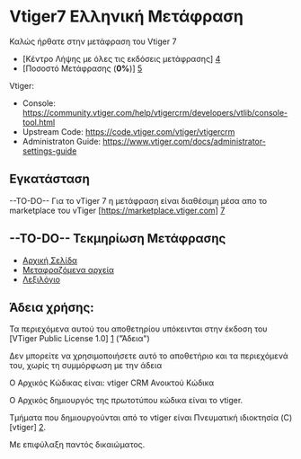 Vtiger7 Ελληνική Μετάφραση
=========================

Καλώς ήρθατε στην μετάφραση του Vtiger 7

* [Κέντρο Λήψης με όλες τις εκδόσεις μετάφρασης] [4]
* [Ποσοστό Μετάφρασης (**0%**)] [5]

Vtiger:

* Console: https://community.vtiger.com/help/vtigercrm/developers/vtlib/console-tool.html
* Upstream Code: https://code.vtiger.com/vtiger/vtigercrm
* Administraton Guide: https://www.vtiger.com/docs/administrator-settings-guide

Εγκατάσταση
------------

--TO-DO-- Για το vTiger 7 η μετάφραση είναι διαθέσιμη μέσα απο το marketplace του vTiger [https://marketplace.vtiger.com] [7]

--TO-DO-- Τεκμηρίωση Μετάφρασης
--------------------
* [Αρχική Σελίδα](https://github.com/utappia/vtiger7-greek-translation/wiki)
* [Μεταφραζόμενα αρχεία](https://github.com/utappia/vtiger7-greek-translation/wiki/%CE%9C%CE%B5%CF%84%CE%B1%CF%86%CF%81%CE%B1%CE%B6%CF%8C%CE%BC%CE%B5%CE%BD%CE%B1-%CE%B1%CF%81%CF%87%CE%B5%CE%AF%CE%B1)
* [Λεξιλόγιο](https://github.com/utappia/vtiger7-greek-translation/wiki/%CE%9B%CE%B5%CE%BE%CE%B9%CE%BB%CF%8C%CE%B3%CE%B9%CE%BF)


Άδεια χρήσης:
--------
Τα περιεχόμενα αυτού του αποθετηρίου υπόκεινται στην έκδοση του [VTiger Public License 1.0] [1] ("Άδεια")

Δεν μπορείτε να χρησιμοποιήσετε αυτό το αποθετήριο και τα περιεχόμενά του, χωρίς τη συμμόρφωση με την άδεια

Ο Αρχικός Κώδικας είναι: vtiger CRM Ανοικτού Κώδικα

Ο Αρχικός δημιουργός της πρωτοτύπου κώδικα είναι το vtiger.

Τμήματα που δημιουργούνται από το vtiger είναι Πνευματική ιδιοκτησία (C) [vtiger] [2].

Με επιφύλαξη παντός δικαιώματος.

[1]: https://www.vtiger.com/vtiger-public-license-1-1/
[2]: https://www.vtiger.com/
[3]: https://github.com/utappia/vtiger6-greek-translation/commits/master
[4]: https://github.com/utappia/vtiger6-greek-translation/releases
[5]: https://github.com/utappia/vtiger6-greek-translation/wiki/%CE%9C%CE%B5%CF%84%CE%B1%CF%86%CF%81%CE%B1%CE%B6%CF%8C%CE%BC%CE%B5%CE%BD%CE%B1-%CE%B1%CF%81%CF%87%CE%B5%CE%AF%CE%B1
[6]: https://github.com/utappia/vtiger6-greek-translation/releases/tag/6.0.0-2112
[7]: https://marketplace.vtiger.com/app/listings?id=51
